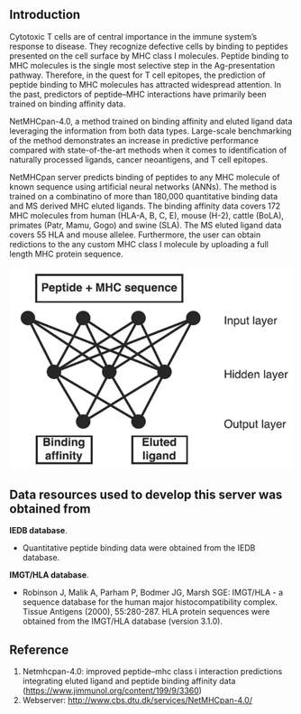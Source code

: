 ## Introduction
Cytotoxic T cells are of central importance in the immune system’s response to disease. They recognize defective cells by binding to peptides presented on the cell surface by MHC class I molecules. Peptide binding to MHC molecules is the single most selective step in the Ag-presentation pathway. Therefore, in the quest for T cell epitopes, the prediction of peptide binding to MHC molecules has attracted widespread attention. In the past, predictors of peptide–MHC interactions have primarily been trained on binding affinity data.

NetMHCpan-4.0, a method trained on binding affinity and eluted ligand data leveraging the information from both data types. Large-scale benchmarking of the method demonstrates an increase in predictive performance compared with state-of-the-art methods when it comes to identification of naturally processed ligands, cancer neoantigens, and T cell epitopes.

NetMHCpan server predicts binding of peptides to any MHC molecule of known sequence using artificial neural networks (ANNs). The method is trained on a combinatino of more than 180,000 quantitative binding data and MS derived MHC eluted ligands. The binding affinity data covers 172 MHC molecules from human (HLA-A, B, C, E), mouse (H-2), cattle (BoLA), primates (Patr, Mamu, Gogo) and swine (SLA). The MS eluted ligand data covers 55 HLA and mouse allelee. Furthermore, the user can obtain redictions to the any custom MHC class I molecule by uploading a full length MHC protein sequence.

![image](https://github.com/fengxiaZhou/NCP-scRNA-seq/raw/master/images/NetMHCpan.jpeg)

## Data resources used to develop this server was obtained from

**IEDB database**.
- Quantitative peptide binding data were obtained from the IEDB database.

**IMGT/HLA database**.
- Robinson J, Malik A, Parham P, Bodmer JG, Marsh SGE: IMGT/HLA - a sequence database for the human major histocompatibility complex. Tissue Antigens (2000), 55:280-287.
HLA protein sequences were obtained from the IMGT/HLA database (version 3.1.0).

## Reference
1. Netmhcpan-4.0: improved peptide–mhc class i interaction predictions integrating eluted ligand and peptide binding affinity data (https://www.jimmunol.org/content/199/9/3360)
2. Webserver: http://www.cbs.dtu.dk/services/NetMHCpan-4.0/
